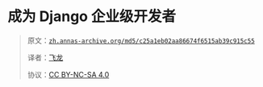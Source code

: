 # 成为 Django 企业级开发者

> 原文：[`zh.annas-archive.org/md5/c25a1eb02aa86674f6515ab39c915c55`](https://zh.annas-archive.org/md5/c25a1eb02aa86674f6515ab39c915c55)
> 
> 译者：[飞龙](https://github.com/wizardforcel)
> 
> 协议：[CC BY-NC-SA 4.0](http://creativecommons.org/licenses/by-nc-sa/4.0/)
